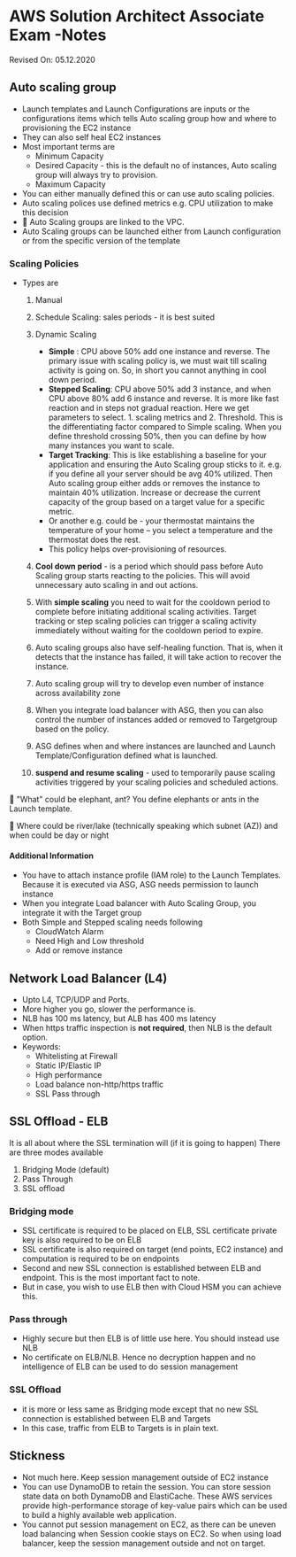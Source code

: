 # AWS Solution Architect Associate Exam -Notes

Revised On: 05.12.2020

## Auto scaling group

* Launch templates and Launch Configurations are inputs or the configurations items which tells Auto scaling group how and where to provisioning the EC2 instance
* They can also self heal EC2 instances
* Most important terms are
  * Minimum Capacity
  * Desired Capacity - this is the default no of instances, Auto scaling group will always try to provision.
  * Maximum Capacity
* You can either manually defined this or can use auto scaling policies.
* Auto scaling polices use defined metrics e.g. CPU utilization to make this decision
* :magnet: Auto Scaling groups are linked to the VPC.
* Auto Scaling groups can be launched either from Launch configuration or from the specific version of the template

### Scaling Policies

* Types are
  1. Manual
  2. Schedule Scaling: sales periods - it is best suited
  3. Dynamic Scaling
     * **Simple** : CPU above 50% add one instance and reverse. The primary issue with scaling policy is, we must wait till scaling activity is going on. So, in short you cannot anything in cool down period.
     * **Stepped Scaling**: CPU above 50% add 3 instance, and when CPU above 80% add 6 instance and reverse. It is more like fast reaction and in steps not gradual reaction. Here we get parameters to select. 1. scaling metrics and 2. Threshold. This is the differentiating factor compared to Simple scaling. When you define threshold crossing 50%, then you can define by how many instances you want to scale.
     * **Target Tracking**: This is like establishing a baseline for your application and ensuring the Auto Scaling group sticks to it. e.g. if you define all your server should be avg 40% utilized. Then Auto scaling group either adds or removes the instance to maintain 40% utilization. Increase or decrease the current capacity of the group based on a target value for a specific metric. 
     * Or another e.g. could be - your thermostat maintains the temperature of your home – you select a temperature and the thermostat does the rest.
     * This policy helps over-provisioning of resources.
  
  4. **Cool down period** - is a period which should pass before Auto Scaling group starts reacting to the policies. This will avoid unnecessary auto scaling in and out actions.
  5. With **simple scaling** you need to wait for the cooldown period to complete before initiating additional scaling activities. Target tracking or step scaling policies can trigger a scaling activity immediately without waiting for the cooldown period to expire.
  6. Auto scaling groups also have self-healing function. That is, when it detects that the instance has failed, it will take action to recover the instance.
  7. Auto scaling group will try to develop even number of instance across availability zone
  8. When you integrate load balancer with ASG, then you can also control the number of instances added or removed to Targetgroup based on the policy.
  9. ASG defines when and where instances are launched and Launch Template/Configuration defined what is launched.
  10. **suspend and resume scaling** - used to temporarily pause scaling activities triggered by your scaling policies and scheduled actions.

:electric_plug: "What" could be elephant, ant? You define elephants or ants in the Launch template.

:electric_plug: Where could be river/lake (technically speaking which subnet (AZ)) and when could be day or night

#### Additional Information

* You have to attach instance profile (IAM role) to the Launch Templates. Because it is executed via ASG, ASG needs permission to launch instance
* When you integrate Load balancer with Auto Scaling Group, you integrate it with the Target group
* Both Simple and Stepped scaling needs following
  * CloudWatch Alarm
  * Need High and Low threshold
  * Add or remove instance

## Network Load Balancer (L4)

* Upto L4, TCP/UDP and Ports.
* More higher you go, slower the performance is.
* NLB has 100 ms latency, but ALB has 400 ms latency
* When https traffic inspection is **not required**, then NLB is the default option.
* Keywords:
  * Whitelisting at Firewall
  * Static IP/Elastic IP
  * High performance
  * Load balance non-http/https traffic
  * SSL Pass through

## SSL Offload - ELB

It is all about where the SSL termination will (if it is going to happen)
There are three modes available

1. Bridging Mode (default)
2. Pass Through
3. SSL offload

### Bridging mode

* SSL certificate is required to be placed on ELB, SSL certificate private key is also required to be on ELB
* SSL certificate is also required on target (end points, EC2 instance) and computation is required to be on endpoints
* Second and new SSL connection is established between ELB and endpoint. This is the most important fact to note.
* But in case, you wish to use ELB then with Cloud HSM you can achieve this.

### Pass through

* Highly secure but then ELB is of little use here. You should instead use NLB
* No certificate on ELB/NLB. Hence no decryption happen and no intelligence of ELB can be used to do session management

### SSL Offload

* it is more or less same as Bridging mode except that no new SSL connection is established between ELB and Targets
* In this case, traffic from ELB to Targets is in plain text.

## Stickness

* Not much here. Keep session management outside of EC2 instance
* You can use DynamoDB to retain the session. You can store session state data on both DynamoDB and ElastiCache. These AWS services provide high-performance storage of key-value pairs which can be used to build a highly available web application.
* You cannot put session management on EC2, as there can be uneven load balancing when Session cookie stays on EC2. So when using load balancer, keep the session management outside and not on target.
